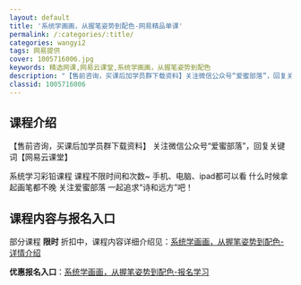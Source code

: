 ```yaml
---
layout: default
title: '系统学画画，从握笔姿势到配色-网易精品单课'
permalink: /:categories/:title/
categories: wangyi2
tags: 网易提供
cover: 1005716006.jpg
keywords: 精选网课,网易云课堂,系统学画画，从握笔姿势到配色
description: "【售前咨询，买课后加学员群下载资料】关注微信公众号“爱蜜部落”，回复关键词【网易云课堂】系统学习彩铅课程课程不限时间和次数~手机、电脑、ipad都可以看什么时候拿起画笔都不晚关注爱蜜部落一起"
classid: 1005716006
---
```


## 课程介绍

【售前咨询，买课后加学员群下载资料】
关注微信公众号“爱蜜部落”，回复关键词【网易云课堂】

系统学习彩铅课程
课程不限时间和次数~
手机、电脑、ipad都可以看
什么时候拿起画笔都不晚
关注爱蜜部落
一起追求“诗和远方”吧！

## 课程内容与报名入口

部分课程 **限时** 折扣中，课程内容详细介绍见：[系统学画画，从握笔姿势到配色-详情介绍](https://study.163.com/course/introduction/1005716006.htm?share=1&shareId=1025206652&utm_campaign=share&utm_medium=iphoneShare&utm_source=&utm_u=1025206652)

**优惠报名入口**：[系统学画画，从握笔姿势到配色-报名学习](https://study.163.com/course/introduction/1005716006.htm?share=1&shareId=1025206652&utm_campaign=share&utm_medium=iphoneShare&utm_source=&utm_u=1025206652)

